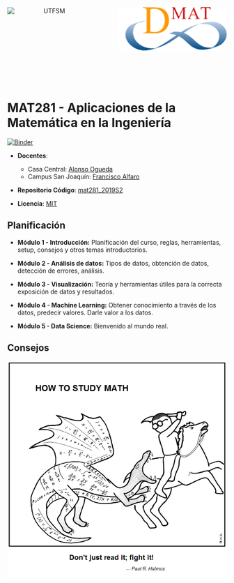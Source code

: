 <header>
<img src="https://upload.wikimedia.org/wikipedia/commons/4/47/Logo_UTFSM.png" width=200 alt="UTFSM" align="left"/>
<img src="./images/dmat.png" alt="DMAT" align="right"/>
</header>
</br></br></br></br></br>

</br>
</br>

# MAT281 - Aplicaciones de la Matemática en la Ingeniería

[![Binder](https://mybinder.org/badge_logo.svg)](https://mybinder.org/v2/gh/aLoNsolml/mat281_2019S2/master?urlpath=lab)

* **Docentes**:  
    - Casa Central: [Alonso Ogueda](https://www.linkedin.com/in/aoguedaoliva/)
    - Campus San Joaquín: [Francisco Alfaro](https://www.linkedin.com/in/francisco-alfaro-medina-80820aa2)

* **Repositorio Código**: [mat281_2019S2](https://github.com/aLoNsolml/mat281_2019S2)

* **Licencia**: [MIT](./LICENCE.md)

## Planificación

* **Módulo 1 - Introducción:** Planificación del curso, reglas, herramientas, setup, consejos y otros temas introductorios.


* **Módulo 2 - Análisis de datos:** Tipos de datos, obtención de datos, detección de errores, análisis.


* **Módulo 3 - Visualización:** Teoría y herramientas útiles para la correcta exposición de datos y resultados.


* **Módulo 4 - Machine Learning:** Obtener conocimiento a través de los datos, predecir valores. Darle valor a los datos.


* **Módulo 5 - Data Science:** Bienvenido al mundo real.



## Consejos
[![HowToCode](./images/saint_curious_george.png)](https://abstrusegoose.com/353)
